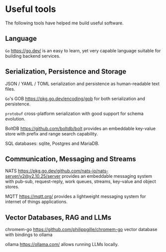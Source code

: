 # Useful tools
The following tools have helped me build useful software.

## Language
`Go` https://go.dev/ is an easy to learn, yet very capable language suitable for building backend services.

## Serialization, Persistence and Storage
JSON / YAML / TOML serialization and persistence as human-readable text files.

`Go`'s GOB https://pkg.go.dev/encoding/gob for both serialization and persistence.

`protobuf` cross-platform serialization with good support for schema evolution.

BoltDB https://github.com/boltdb/bolt provides an embeddable key-value store with prefix and range search capability.

SQL databases: sqlite, Postgres and MariaDB.

## Communication, Messaging and Streams

NATS https://pkg.go.dev/github.com/nats-io/nats-server/v2@v2.10.25/server provides an embeddable messaging system with pub-sub, request-reply, work queues, streams, key-value and object stores.

MQTT https://mqtt.org/ provides a lightweight messaging system for internet of things applications.

## Vector Databases, RAG and LLMs
chromem-go https://github.com/philippgille/chromem-go vector database with bindings to ollama

ollama https://ollama.com/ allows running LLMs locally.